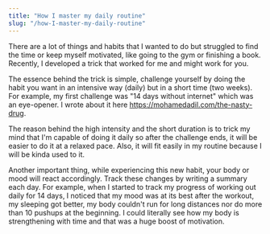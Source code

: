 ```yaml
---
title: "How I master my daily routine"
slug: "/how-I-master-my-daily-routine"
---
```


There are a lot of things and habits that I wanted to do but struggled to find the time or keep myself motivated, like going to the gym or finishing a book. Recently, I developed a trick that worked for me and might work for you.

The essence behind the trick is simple, challenge yourself by doing the habit you want in an intensive way (daily) but in a short time (two weeks). For example, my first challenge was "14 days without internet" which was an eye-opener. I wrote about it here https://mohamedadil.com/the-nasty-drug. 

The reason behind the high intensity and the short duration is to trick my mind that I'm capable of doing it daily so after the challenge ends, it will be easier to do it at a relaxed pace. Also, it will fit easily in my routine because I will be kinda used to it.

Another important thing, while experiencing this new habit, your body or mood will react accordingly. Track these changes by writing a summary each day. For example, when I started to track my progress of working out daily for 14 days, I noticed that my mood was at its best after the workout, my sleeping got better, my body couldn't run for long distances nor do more than 10 pushups at the beginning. I could literally see how my body is strengthening with time and that was a huge boost of motivation.
